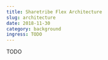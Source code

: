 ```yaml
---
title: Sharetribe Flex Architecture
slug: architecture
date: 2018-11-30
category: background
ingress: TODO
---
```


TODO

